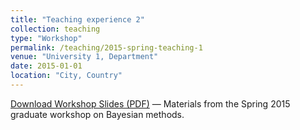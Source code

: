 ```yaml
---
title: "Teaching experience 2"
collection: teaching
type: "Workshop"
permalink: /teaching/2015-spring-teaching-1
venue: "University 1, Department"
date: 2015-01-01
location: "City, Country"
---
```


[Download Workshop Slides (PDF)](/teaching/Slide9a.pdf) — Materials from the Spring 2015 graduate workshop on Bayesian methods.

